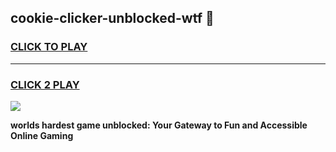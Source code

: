 
## cookie-clicker-unblocked-wtf 👋
<h3>
<a href="https://premium.freeplayer.one?title=cookie-clicker-unblocked-wtf&ref=14F">CLICK TO PLAY</a></h3>
<hr>

<h3>
<a href="https://premium.freeplayer.one?title=cookie-clicker-unblocked-wtf&ref=14F">CLICK 2 PLAY</a>
  
</h3>

<a href="https://premium.freeplayer.one?title=cookie-clicker-unblocked-wtf&ref=12F/"><img src="https://clearcache.store/games.png"></a>


**worlds hardest game unblocked: Your Gateway to Fun and Accessible Online Gaming**
